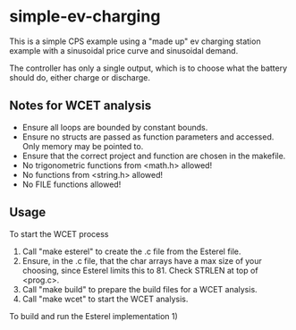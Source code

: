 # simple-ev-charging

This is a simple CPS example using a "made up" ev charging station example with a sinusoidal price curve and sinusoidal demand.

The controller has only a single output, which is to choose what the battery should do, either charge or discharge.

## Notes for WCET analysis
- Ensure all loops are bounded by constant bounds.
- Ensure no structs are passed as function parameters and accessed. Only memory may be pointed to.
- Ensure that the correct project and function are chosen in the makefile.
- No trigonometric functions from <math.h> allowed!
- No functions from <string.h> allowed!
- No FILE functions allowed!

## Usage
To start the WCET process
1) Call "make esterel" to create the .c file from the Esterel file. 
2) Ensure, in the .c file, that the char arrays have a max size of your choosing, since Esterel limits this to 81. Check STRLEN at top of <prog.c>.
3) Call "make build" to prepare the build files for a WCET analysis.
4) Call "make wcet" to start the WCET analysis.

To build and run the Esterel implementation
1) 
